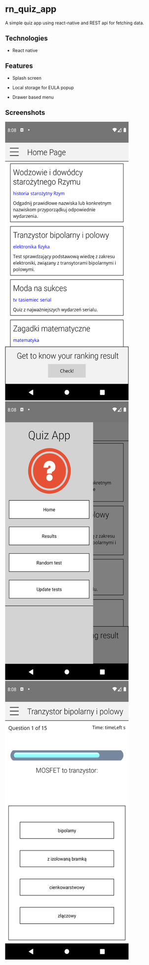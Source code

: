 # rn_quiz_app


A simple quiz app using react-native and  REST api for fetching data.

## Technologies
* React native

## Features

* Splash screen

* Local storage for EULA popup

* Drawer based menu


## Screenshots


<img src="https://github.com/im-kb/rn_quiz_app/blob/master/quiz_main.png?raw=true" width="400" height="900">



<img src="https://github.com/im-kb/rn_quiz_app/blob/master/quiz_drawer.png?raw=true" width="400" height="900">



<img src="https://github.com/im-kb/rn_quiz_app/blob/master/quiz_question.png?raw=true" width="400" height="900">
